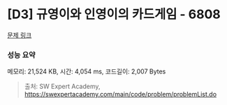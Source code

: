 # [D3] 규영이와 인영이의 카드게임 - 6808 

[문제 링크](https://swexpertacademy.com/main/code/problem/problemDetail.do?contestProbId=AWgv9va6HnkDFAW0) 

### 성능 요약

메모리: 21,524 KB, 시간: 4,054 ms, 코드길이: 2,007 Bytes



> 출처: SW Expert Academy, https://swexpertacademy.com/main/code/problem/problemList.do